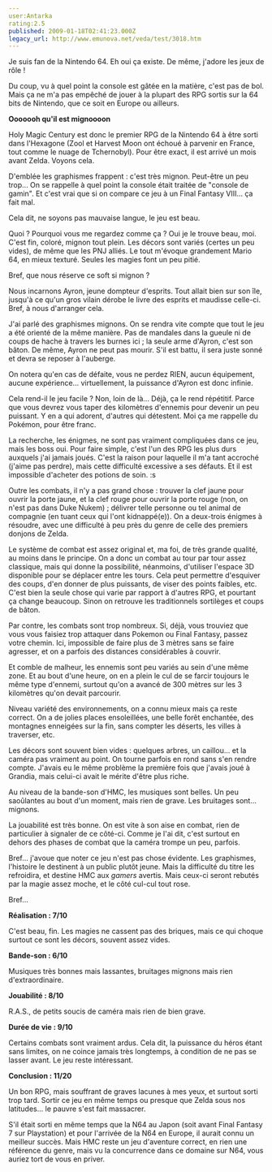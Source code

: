 ```yaml
---
user:Antarka
rating:2.5
published: 2009-01-18T02:41:23.000Z
legacy_url: http://www.emunova.net/veda/test/3018.htm
---
```

Je suis fan de la Nintendo 64\. Eh oui ça existe. De même, j'adore les jeux de rôle !  

  

Du coup, vu à quel point la console est gâtée en la matière, c'est pas de bol. Mais ça ne m'a pas empêché de jouer à la plupart des RPG sortis sur la 64 bits de Nintendo, que ce soit en Europe ou ailleurs.  

  

**Ooooooh qu'il est mignoooon**  

  

Holy Magic Century est donc le premier RPG de la Nintendo 64 à être sorti dans l'Hexagone (Zool et Harvest Moon ont échoué à parvenir en France, tout comme le nuage de Tchernobyl). Pour être exact, il est arrivé un mois avant Zelda. Voyons cela.  

  

D'emblée les graphismes frappent : c'est très mignon. Peut-être un peu trop... On se rappelle à quel point la console était traitée de "console de gamin". Et c'est vrai que si on compare ce jeu à un Final Fantasy VIII... ça fait mal.  

  

Cela dit, ne soyons pas mauvaise langue, le jeu est beau.  

  

Quoi ? Pourquoi vous me regardez comme ça ? Oui je le trouve beau, moi. C'est fin, coloré, mignon tout plein. Les décors sont variés (certes un peu vides), de même que les PNJ alliés. Le tout m'évoque grandement Mario 64, en mieux texturé. Seules les magies font un peu pitié.  

  

Bref, que nous réserve ce soft si mignon ?  

  

Nous incarnons Ayron, jeune dompteur d'esprits. Tout allait bien sur son île, jusqu'à ce qu'un gros vilain dérobe le livre des esprits et maudisse celle-ci. Bref, à nous d'arranger cela.  

  

J'ai parlé des graphismes mignons. On se rendra vite compte que tout le jeu a été orienté de la même manière. Pas de mandales dans la gueule ni de coups de hache à travers les burnes ici ; la seule arme d'Ayron, c'est son bâton. De même, Ayron ne peut pas mourir. S'il est battu, il sera juste sonné et devra se reposer à l'auberge.  

  

On notera qu'en cas de défaite, vous ne perdez RIEN, aucun équipement, aucune expérience... virtuellement, la puissance d'Ayron est donc infinie.  

  

Cela rend-il le jeu facile ? Non, loin de là... Déjà, ça le rend répétitif. Parce que vous devrez vous taper des kilomètres d'ennemis pour devenir un peu puissant. Y en a qui adorent, d'autres qui détestent. Moi ça me rappelle du Pokémon, pour être franc.  

  

La recherche, les énigmes, ne sont pas vraiment compliquées dans ce jeu, mais les boss oui. Pour faire simple, c'est l'un des RPG les plus durs auxquels j'ai jamais joués. C'est la raison pour laquelle il m'a tant accroché (j'aime pas perdre), mais cette difficulté excessive a ses défauts. Et il est impossible d'acheter des potions de soin. :s  

  

Outre les combats, il n'y a pas grand chose : trouver la clef jaune pour ouvrir la porte jaune, et la clef rouge pour ouvrir la porte rouge (non, on n'est pas dans Duke Nukem) ; délivrer telle personne ou tel animal de compagnie (en tuant ceux qui l'ont kidnappé(e)). On a deux-trois énigmes à résoudre, avec une difficulté à peu près du genre de celle des premiers donjons de Zelda.  

  

Le système de combat est assez original et, ma foi, de très grande qualité, au moins dans le principe. On a donc un combat au tour par tour assez classique, mais qui donne la possibilité, néanmoins, d'utiliser l'espace 3D disponible pour se déplacer entre les tours. Cela peut permettre d'esquiver des coups, d'en donner de plus puissants, de viser des points faibles, etc. C'est bien la seule chose qui varie par rapport à d'autres RPG, et pourtant ça change beaucoup. Sinon on retrouve les traditionnels sortilèges et coups de bâton.  

  

Par contre, les combats sont trop nombreux. Si, déjà, vous trouviez que vous vous faisiez trop attaquer dans Pokemon ou Final Fantasy, passez votre chemin. Ici, impossible de faire plus de 3 mètres sans se faire agresser, et on a parfois des distances considérables à couvrir.  

  

Et comble de malheur, les ennemis sont peu variés au sein d'une même zone. Et au bout d'une heure, on en a plein le cul de se farcir toujours le même type d'ennemi, surtout qu'on a avancé de 300 mètres sur les 3 kilomètres qu'on devait parcourir.  

  

Niveau variété des environnements, on a connu mieux mais ça reste correct. On a de jolies places ensoleillées, une belle forêt enchantée, des montagnes enneigées sur la fin, sans compter les déserts, les villes à traverser, etc.  

  

Les décors sont souvent bien vides : quelques arbres, un caillou... et la caméra pas vraiment au point. On tourne parfois en rond sans s'en rendre compte. J'avais eu le même problème la première fois que j'avais joué à Grandia, mais celui-ci avait le mérite d'être plus riche.  

  

Au niveau de la bande-son d'HMC, les musiques sont belles. Un peu saoûlantes au bout d'un moment, mais rien de grave. Les bruitages sont... mignons.  

  

La jouabilité est très bonne. On est vite à son aise en combat, rien de particulier à signaler de ce côté-ci. Comme je l'ai dit, c'est surtout en dehors des phases de combat que la caméra trompe un peu, parfois.  

  

Bref... j'avoue que noter ce jeu n'est pas chose évidente. Les graphismes, l'histoire le destinent à un public plutôt jeune. Mais la difficulté du titre les refroidira, et destine HMC aux _gamers_ avertis. Mais ceux-ci seront rebutés par la magie assez moche, et le côté cul-cul tout rose.  

  

Bref...  

  

**Réalisation : 7/10**   

C'est beau, fin. Les magies ne cassent pas des briques, mais ce qui choque surtout ce sont les décors, souvent assez vides.  

  

**Bande-son : 6/10**  

Musiques très bonnes mais lassantes, bruitages mignons mais rien d'extraordinaire.  

  

**Jouabilité : 8/10**  

R.A.S., de petits soucis de caméra mais rien de bien grave.  

  

**Durée de vie : 9/10**  

Certains combats sont vraiment ardus. Cela dit, la puissance du héros étant sans limites, on ne coince jamais très longtemps, à condition de ne pas se lasser avant. Le jeu reste intéressant.  

  

**Conclusion : 11/20**  

  

Un bon RPG, mais souffrant de graves lacunes à mes yeux, et surtout sorti trop tard. Sortir ce jeu en même temps ou presque que Zelda sous nos latitudes... le pauvre s'est fait massacrer.  

S'il était sorti en même temps que la N64 au Japon (soit avant Final Fantasy 7 sur Playstation) et pour l'arrivée de la N64 en Europe, il aurait connu un meilleur succès. Mais HMC reste un jeu d'aventure correct, en rien une référence du genre, mais vu la concurrence dans ce domaine sur N64, vous auriez tort de vous en priver.